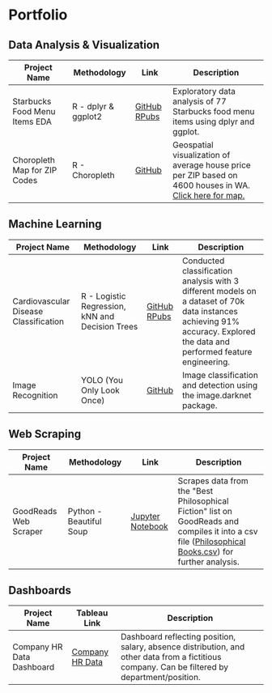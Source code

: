 # Portfolio
## Data Analysis & Visualization

| Project Name  | Methodology   | Link | Description | 
| ------------- | ------------- |------|-------------|
| Starbucks Food Menu Items EDA | R - dplyr & ggplot2| [GitHub](https://github.com/estrati1806/R_Projects/blob/main/SbuxEDA.Rmd) [RPubs](https://rpubs.com/emistrati/StarbucksEDA) | Exploratory data analysis of 77 Starbucks food menu items using dplyr and ggplot. |
| Choropleth Map for ZIP Codes | R - Choropleth | [GitHub](https://github.com/estrati1806/estrati_portfolio/blob/main/House_Price_Prediction/Choropleth%20Map%20in%20R.R) | Geospatial visualization of average house price per ZIP based on 4600 houses in WA. [Click here for map.](https://github.com/estrati1806/estrati_portfolio/blob/main/House_Price_Prediction/Choropleth%20Map%20-%20Average%20House%20Price%20per%20ZIP%20Code.png)|

## Machine Learning

| Project Name | Methodology | Link | Description |
|--------------|-------------|-------|------------|
|Cardiovascular Disease Classification | R - Logistic Regression, kNN and Decision Trees | [GitHub](https://github.com/estrati1806/estrati_portfolio/blob/main/Cardiovascular_Disease_Classification/Cardiovascular%20Disease%20Classification.R) [RPubs](https://rpubs.com/emistrati/CardiovascularDiseaseClassification)| Conducted classification analysis with 3 different models on a dataset of 70k data instances achieving 91% accuracy. Explored the data and performed feature engineering. |
|Image Recognition|YOLO (You Only Look Once) | [GitHub](https://github.com/estrati1806/estrati_portfolio/blob/main/YOLO%20Image%20Detection%20-%20Cat%20Image.R)| Image classification and detection using the image.darknet package.|

## Web Scraping

| Project Name  |Methodology | Link   | Description  |
|---------------|---------|--------|--------------|
|GoodReads Web Scraper | Python - Beautiful Soup | [Jupyter Notebook](https://github.com/estrati1806/estrati_portfolio/blob/main/GoodReads_WebScraping_Python/GoodReads%20Web%20Scraping.ipynb) | Scrapes data from the "Best Philosophical Fiction" list on GoodReads and compiles it into a csv file ([Philosophical Books.csv](GoodReads_Web_Scraping/philosophical_books.csv)) for further analysis. |

## Dashboards
| Project Name  | Tableau Link  | Description | 
| ------------- | ------------- |-------------|
|Company HR Data Dashboard | [Company HR Data](https://public.tableau.com/app/profile/emi.strati/viz/HRAnalytics-FilteringonPosition/StructureSalarySatisfactionEngagement) | Dashboard reflecting position, salary, absence distribution, and other data from a fictitious company. Can be filtered by department/position. |
